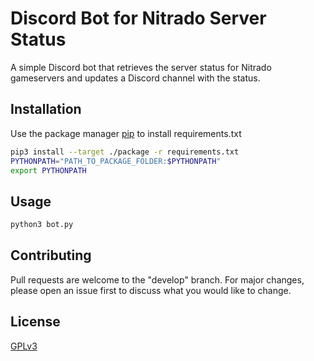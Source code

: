 # Discord Bot for Nitrado Server Status

A simple Discord bot that retrieves the server status for Nitrado gameservers and updates a Discord channel with the status.

## Installation

Use the package manager [pip](https://pip.pypa.io/en/stable/) to install requirements.txt

```bash
pip3 install --target ./package -r requirements.txt
PYTHONPATH="PATH_TO_PACKAGE_FOLDER:$PYTHONPATH"
export PYTHONPATH
```

## Usage

```bash
python3 bot.py
```

## Contributing
Pull requests are welcome to the "develop" branch. For major changes, please open an issue first to discuss what you would like to change.

## License
[GPLv3](https://www.gnu.org/licenses/gpl-3.0.en.html)